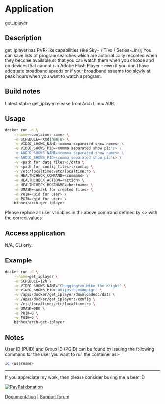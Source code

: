 # Application

[get_iplayer](http://www.infradead.org/get_iplayer/html/get_iplayer.html)

## Description

get_iplayer has PVR-like capabilities (like Sky+ / TiVo / Series-Link); You can
save lists of program searches which are automatically recorded when they become
available so that you can watch them when you choose and on devices that cannot
run Adobe Flash Player – even if you don’t have adequate broadband speeds or if
your broadband streams too slowly at peak hours when you want to watch a
program.

## Build notes

Latest stable get_iplayer release from Arch Linux AUR.

## Usage

```bash
docker run -d \
    --name=<container name> \
    -e SCHEDULE=<XXd|h|m|s> \
    -e VIDEO_SHOWS_NAME=<comma separated show names> \
    -e VIDEO_SHOWS_PID=<comma separated show pid's> \
    -e AUDIO_SHOWS_NAME=<comma separated show names> \
    -e AUDIO_SHOWS_PID=<comma separated show pid's> \
    -v <path for data files>:/data \
    -v <path for config files>:/config \
    -v /etc/localtime:/etc/localtime:ro \
    -e HEALTHCHECK_COMMAND=<command> \
    -e HEALTHCHECK_ACTION=<action> \
    -e HEALTHCHECK_HOSTNAME=<hostname> \
    -e UMASK=<umask for created files> \
    -e PUID=<uid for user> \
    -e PGID=<gid for user> \
    binhex/arch-get-iplayer
```

Please replace all user variables in the above command defined by <> with the
correct values.

## Access application

N/A, CLI only.

## Example

```bash
docker run -d \
    --name=get_iplayer \
    -e SCHEDULE=12h \
    -e VIDEO_SHOWS_NAME="Chuggington,Mike the Knight" \
    -e VIDEO_SHOWS_PID="b01j9sth,m000ptgr" \
    -v /apps/docker/get_iplayer/downloaded:/data \
    -v /apps/docker/get_iplayer:/config \
    -v /etc/localtime:/etc/localtime:ro \
    -e UMASK=000 \
    -e PUID=0 \
    -e PGID=0 \
    binhex/arch-get-iplayer
```

## Notes

User ID (PUID) and Group ID (PGID) can be found by issuing the following command
for the user you want to run the container as:-

```bash
id <username>
```

___
If you appreciate my work, then please consider buying me a beer  :D

[![PayPal donation](https://www.paypal.com/en_US/i/btn/btn_donate_SM.gif)](https://www.paypal.com/cgi-bin/webscr?cmd=_s-xclick&hosted_button_id=MM5E27UX6AUU4)

[Documentation](https://github.com/binhex/documentation) | [Support forum](http://forums.unraid.net/index.php?topic=45838.0)
